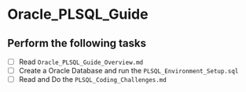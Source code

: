 # Oracle_PLSQL_Guide

## Perform the following tasks
* [ ] Read `Oracle_PLSQL_Guide_Overview.md`
* [ ] Create a Oracle Database and run the `PLSQL_Environment_Setup.sql`
* [ ] Read and Do the `PLSQL_Coding_Challenges.md`